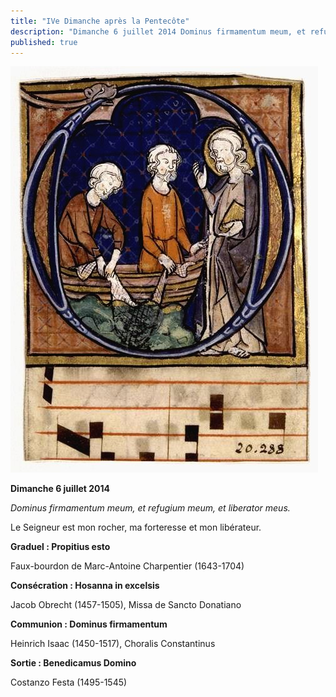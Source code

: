 ```yaml
---
title: "IVe Dimanche après la Pentecôte"
description: "Dimanche 6 juillet 2014 Dominus firmamentum meum, et refugium meum, et liberator meus. Le Seigneur est mon rocher, ma forteresse et mon libérateur. Graduel : Propitius esto Faux-bourdon de Marc-Antoine Charpentier (1643-1704) Consécration : Hosanna in..."
published: true
---
```



![](/images/2014-07-05-peche-miraculeuse.jpg)

**Dimanche 6 juillet 2014**

*Dominus firmamentum meum, et refugium meum, et liberator meus.*

Le Seigneur est mon rocher, ma forteresse et mon libérateur.

**Graduel : Propitius esto**

Faux-bourdon de Marc-Antoine Charpentier (1643-1704)

**Consécration : Hosanna in excelsis**

Jacob Obrecht (1457-1505), Missa de Sancto Donatiano

**Communion : Dominus firmamentum**

Heinrich Isaac (1450-1517), Choralis Constantinus

**Sortie : Benedicamus Domino**

Costanzo Festa (1495-1545)